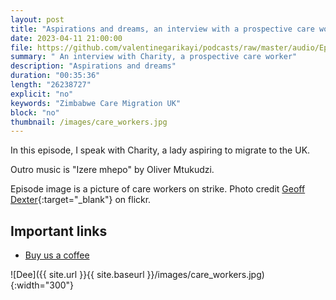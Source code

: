 ```yaml
---
layout: post
title: "Aspirations and dreams, an interview with a prospective care worker"
date: 2023-04-11 21:00:00
file: https://github.com/valentinegarikayi/podcasts/raw/master/audio/Ep_09_2023_Dimbulukeni.mp3
summary: " An interview with Charity, a prospective care worker"
description: "Aspirations and dreams"
duration: "00:35:36"
length: "26238727"
explicit: "no"
keywords: "Zimbabwe Care Migration UK"
block: "no"
thumbnail: /images/care_workers.jpg
---
```


In this episode, I speak with Charity, a lady aspiring to migrate to the UK.

Outro music is "Izere mhepo" by Oliver Mtukudzi.

Episode image is a picture of care workers on strike. Photo credit [Geoff Dexter](https://www.flickr.com/photos/geoffdexter/28823703027/in/album-72157696493529892/){:target="_blank"} on flickr.


<!--more-->

## Important links
* [Buy us a coffee](https://www.buymeacoffee.com/frangarika7)

![Dee]({{ site.url }}{{ site.baseurl }}/images/care_workers.jpg){:width="300"}

<!-- Google tag (gtag.js) -->
<script async src="https://www.googletagmanager.com/gtag/js?id=G-02DTBF3N7T"></script>
<script>
  window.dataLayer = window.dataLayer || [];
  function gtag(){dataLayer.push(arguments);}
  gtag('js', new Date());

  gtag('config', 'G-02DTBF3N7T');
</script>
